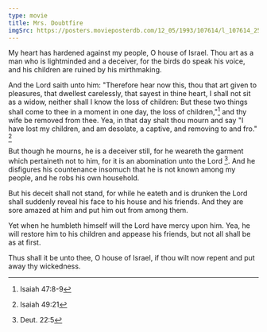 ```yaml
---
type: movie
title: Mrs. Doubtfire
imgSrc: https://posters.movieposterdb.com/12_05/1993/107614/l_107614_25ee7f3d.jpg
---
```


My heart has hardened against my people, O house of Israel. Thou art as a man who is lightminded and a deceiver, for the birds do speak his voice, and his children are ruined by his mirthmaking.

And the Lord saith unto him: "Therefore hear now this, thou that art given to pleasures, that dwellest carelessly, that sayest in thine heart, I shall not sit as a widow, neither shall I know the loss of children: But these two things shall come to thee in a moment in one day, the loss of children,"[^isa-47-8-9] and thy wife be removed from thee. Yea, in that day shalt thou mourn and say "I have lost my children, and am desolate, a captive, and removing to and fro." [^isa-49-21]

But though he mourns, he is a deceiver still, for he weareth the garment which pertaineth not to him, for it is an abomination unto the Lord [^deut-22-5]. And he disfigures his countenance insomuch that he is not known among my people, and he robs his own household.

But his deceit shall not stand, for while he eateth and is drunken the Lord shall suddenly reveal his face to his house and his friends. And they are sore amazed at him and put him out from among them.

Yet when he humbleth himself will the Lord have mercy upon him. Yea, he will restore him to his children and appease his friends, but not all shall be as at first.

Thus shall it be unto thee, O house of Israel, if thou wilt now repent and put away thy wickedness.

[^isa-47-8-9]: Isaiah 47:8-9
[^isa-49-21]: Isaiah 49:21
[^deut-22-5]: Deut. 22:5
